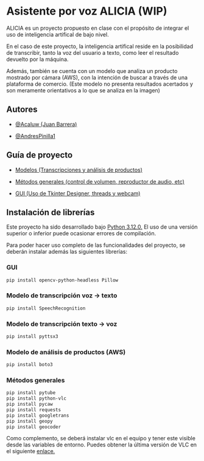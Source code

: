 
# Asistente por voz ALICIA (WIP)

ALICIA es un proyecto propuesto en clase con el propósito de integrar el uso de inteligencia artifical de bajo nivel. 

En el caso de este proyecto, la inteligencia artifical reside en la posibilidad de transcribir, tanto la voz del usuario a texto, como leer el resultado devuelto por la máquina. 

Además, también se cuenta con un modelo que analiza un producto mostrado por cámara (AWS), con la intención de buscar a través de una plataforma de comercio. (Este modelo no presenta resultados acertados y son meramente orientativos a lo que se analiza en la imagen)

## Autores

- [@Acaluw (Juan Barrera)](https://github.com/Acaluw)

- [@AndresPinilla1](https://github.com/AndresPinilla1)
## Guía de proyecto

- [Modelos (Transcripciones y análisis de productos)](https://github.com/Acaluw/ALICIA/tree/main/MODEL)

- [Métodos generales (control de volumen, reproductor de audio, etc)](https://github.com/Acaluw/ALICIA/tree/main/METHODS)

- [GUI (Uso de Tkinter Designer, threads y webcam)](https://github.com/Acaluw/ALICIA/tree/main/CLIENTVIEW)
## Instalación de librerías

Este proyecto ha sido desarrollado bajo [Python 3.12.0.](https://www.python.org/downloads/release/python-3120/) El uso de una versión superior o inferior puede ocasionar errores de compilación.

Para poder hacer uso completo de las funcionalidades del proyecto, se deberán instalar además las siguientes librerías:

### GUI
```bash
pip install opencv-python-headless Pillow
```

### Modelo de transcripción voz -> texto
```bash
pip install SpeechRecognition
```

### Modelo de transcripción texto -> voz
```bash
pip install pyttsx3
```

### Modelo de análisis de productos (AWS)
```bash
pip install boto3
```

### Métodos generales
```bash
pip install pytube
pip install python-vlc
pip install pycaw
pip install requests
pip install googletrans
pip install geopy
pip install geocoder
```

Como complemento, se deberá instalar vlc en el equipo y tener este visible desde las variables de entorno. Puedes obtener la última versión de VLC en el siguiente [enlace.](https://www.videolan.org/vlc/index.es.html)
